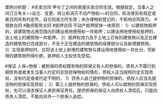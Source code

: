 案例分析题：
#买卖合同
甲与丁之间的房屋买卖合同生效。根据规定，当事人之间订立有关==设立、变更、转让和消灭不动产物权==的合同，除法律另有规定或者合同另有约定外，自合同成立时生效；未办理物权登记的，不影响合同效力。
#借款合同
#融资租赁合同
#抵押合同
不动产抵押房体一体原则：
1）以建筑物抵押的，该建筑物占用范围内的建设用地使用权一并抵押；以建设用地使用权抵押的，该土地上的建筑物一并抵押。
2）抵押权效力及于土地上已有的建筑物以及正在建造的建筑物已完成部分，不及于正在建造的建筑物的续建部分以及新增建筑物。
3）实现抵押权时，应将该土地上新增的建筑物与建设用地使用权一并处分，但新增的建筑物所得价款，抵押权人无权优先受偿。

#保证
人保+物保：被担保的债权既有物的担保又有人的担保的，债务人不履行到期债务或者发生当事人约定的实现担保物权的情形，债权人应当按照约定实现债权，没有约定或者约定不明的，
1）债务人自己提供物的担保的，债权人应当先就该物的担保实现债权；
2）第三人提供物的担保的，债权人可以就物的担保实现债权，也可以请求保证人承担保证责任。提供担保的保证人向债权人清偿后，只能向债务人清偿，不能向另外一个担保人追偿。
